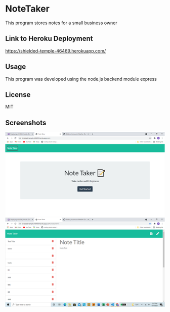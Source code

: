 # NoteTaker
This program stores notes for a small business owner

## Link to Heroku Deployment
https://shielded-temple-46469.herokuapp.com/

## Usage

This program was developed using the node.js backend module express

## License
MIT

## Screenshots
<img src="2021-06-18.png">
<img src="2021-06-18 (1).png">
